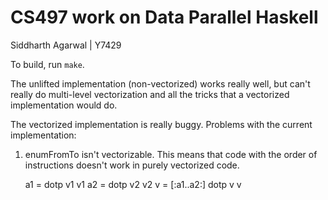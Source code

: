 CS497 work on Data Parallel Haskell
===================================
Siddharth Agarwal | Y7429

To build, run `make`.

The unlifted implementation (non-vectorized) works really well, but can't really
do multi-level vectorization and all the tricks that a vectorized implementation
would do.

The vectorized implementation is really buggy. Problems with the current
implementation:

1. enumFromTo isn't vectorizable. This means that code with the order of
instructions doesn't work in purely vectorized code.

      a1 = dotp v1 v1
      a2 = dotp v2 v2
      v = [:a1..a2:]
      dotp v v
